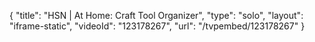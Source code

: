 {
    "title": "HSN | At Home: Craft Tool Organizer",
    "type": "solo",
    "layout": "iframe-static",
    "videoId": "123178267",
    "url": "\/tvpembed\/123178267"
}